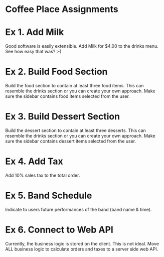 # Coffee Place Assignments

# Ex 1. Add Milk
Good software is easily extensible.  Add Milk for $4.00 to the drinks menu. See how easy that was?  :-)

# Ex 2. Build Food Section
Build the food section to contain at least three food items.  This can resemble the drinks section or you can create your own approach.  Make sure the sidebar contains food items selected from the user.

# Ex 3. Build Dessert Section
Build the dessert section to contain at least three desserts.  This can resemble the drinks section or you can create your own approach.  Make sure the sidebar contains dessert items selected from the user.

# Ex 4. Add Tax
Add 10% sales tax to the total order.

# Ex 5. Band Schedule
Indicate to users future performances of the band (band name & time).

# Ex 6. Connect to Web API
Currently, the business logic is stored on the client.  This is not ideal.  Move ALL business logic to calculate orders and taxes to a server side web API.
